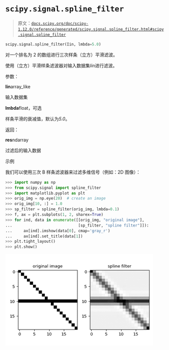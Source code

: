 # `scipy.signal.spline_filter`

> 原文：[`docs.scipy.org/doc/scipy-1.12.0/reference/generated/scipy.signal.spline_filter.html#scipy.signal.spline_filter`](https://docs.scipy.org/doc/scipy-1.12.0/reference/generated/scipy.signal.spline_filter.html#scipy.signal.spline_filter)

```py
scipy.signal.spline_filter(Iin, lmbda=5.0)
```

对一个排名为 2 的数组进行三次样条（立方）平滑滤波。

使用（立方）平滑样条滤波器对输入数据集*Iin*进行滤波。

参数：

**Iin**array_like

输入数据集

**lmbda**float，可选

样条平滑的衰减值，默认为*5.0*。

返回：

**res**ndarray

过滤后的输入数据

示例

我们可以使用三次 B 样条滤波器来过滤多维信号（例如：2D 图像）：

```py
>>> import numpy as np
>>> from scipy.signal import spline_filter
>>> import matplotlib.pyplot as plt
>>> orig_img = np.eye(20)  # create an image
>>> orig_img[10, :] = 1.0
>>> sp_filter = spline_filter(orig_img, lmbda=0.1)
>>> f, ax = plt.subplots(1, 2, sharex=True)
>>> for ind, data in enumerate([[orig_img, "original image"],
...                             [sp_filter, "spline filter"]]):
...     ax[ind].imshow(data[0], cmap='gray_r')
...     ax[ind].set_title(data[1])
>>> plt.tight_layout()
>>> plt.show() 
```

![../../_images/scipy-signal-spline_filter-1.png](img/a889f3231560ff1d343ea75bdab8b88c.png)
